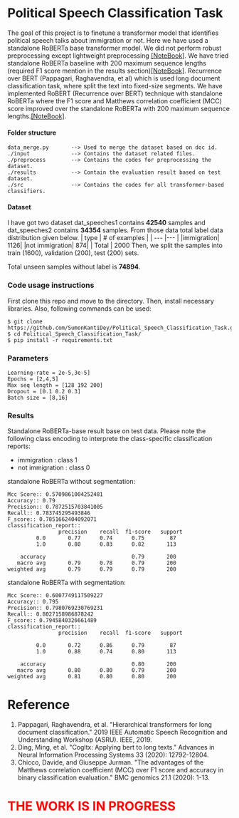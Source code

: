 # Political Speech Classification Task
The goal of this project is to finetune a transformer model that identifies political speech talks about immigration or not. Here we have used a standalone RoBERTa base transformer model. We did not perform robust preprocessing except lightweight preprocessing [[NoteBook]](https://github.com/SumonKantiDey/Political_Speech_Classification_Task/blob/main/preprocess/preprocessing.ipynb). We have tried standalone RoBERTa baseline with 200 maximum sequence lengths (required F1 score mention in the results section)[[NoteBook]](https://github.com/SumonKantiDey/Political_Speech_Classification_Task/blob/main/training_without_spliting_data.ipynb).  Recurrence over BERT (Pappagari, Raghavendra, et al) which is used long document classification task, where split the text into fixed-size segments. We have implemented RoBERT (Recurrence over BERT) technique with standalone RoBERTa where the F1 score and Matthews correlation coefficient (MCC) score improved over the standalone RoBERTa with 200 maximum sequence lengths.[[NoteBook]](https://github.com/SumonKantiDey/Political_Speech_Classification_Task/blob/main/training_with_spliting_data.ipynb).

#### Folder structure ####	
~~~
data_merge.py       --> Used to merge the dataset based on doc id.
./input             --> Contains the dataset related files.
./preprocess  	    --> Contains the codes for preprocessing the dataset.	
./results           --> Contain the evaluation result based on test dataset.
./src               --> Contains the codes for all transformer-based classifiers.
~~~
#### Dataset ####
I have got two dataset dat_speeches1 contains **42540** samples and dat_speeches2 contains **34354** samples. From those data total label data distribution given below.
| type  | # of examples | 
| ---       |---     |
|immigration| 1126|
|not immigration| 874|
| Total | 2000
Then, we split the samples into train (1600), validation (200), test (200) sets.

Total unseen samples without label is **74894**.

### Code usage instructions ### 
First clone this repo and move to the directory. Then, install necessary libraries. Also, following commands can be used: 
~~~
$ git clone https://github.com/SumonKantiDey/Political_Speech_Classification_Task.git
$ cd Political_Speech_Classification_Task/ 
$ pip install -r requirements.txt
~~~

### Parameters ####
```
Learning-rate = 2e-5,3e-5]
Epochs = [2,4,5]
Max seq length = [128 192 200]
Dropout = [0.1 0.2 0.3]
Batch size = [8,16]
```

### Results ###
Standalone RoBERTa-base result base on test data.
Please note the following class encoding to interprete the class-specific classification reports:

- immigration : class 1
- not immigration : class 0

standalone RoBERTa without segmentation:

```
Mcc Score:: 0.5709861004252481
Accuracy:: 0.79
Precision:: 0.7872515703841005
Recall:: 0.783745295493846
F_score:: 0.7851662404092071
classification_report::               
                precision    recall  f1-score   support
         0.0       0.77      0.74      0.75        87
         1.0       0.80      0.83      0.82       113

    accuracy                           0.79       200
   macro avg       0.79      0.78      0.79       200
weighted avg       0.79      0.79      0.79       200
```

standalone RoBERTa with segmentation:
```
Mcc Score:: 0.6007749117509227
Accuracy:: 0.795
Precision:: 0.7980769230769231
Recall:: 0.8027158986878242
F_score:: 0.7945840326661489
classification_report::               
                precision    recall  f1-score   support

         0.0       0.72      0.86      0.79        87
         1.0       0.88      0.74      0.80       113

    accuracy                           0.80       200
   macro avg       0.80      0.80      0.79       200
weighted avg       0.81      0.80      0.80       200

```

# Reference
1. Pappagari, Raghavendra, et al. "Hierarchical transformers for long document classification." 2019 IEEE Automatic Speech Recognition and Understanding Workshop (ASRU). IEEE, 2019.
2. Ding, Ming, et al. "Cogltx: Applying bert to long texts." Advances in Neural Information Processing Systems 33 (2020): 12792-12804.
3. Chicco, Davide, and Giuseppe Jurman. "The advantages of the Matthews correlation coefficient (MCC) over F1 score and accuracy in binary classification evaluation." BMC genomics 21.1 (2020): 1-13.

#  <span style="color: red"> THE WORK IS IN PROGRESS </span>
